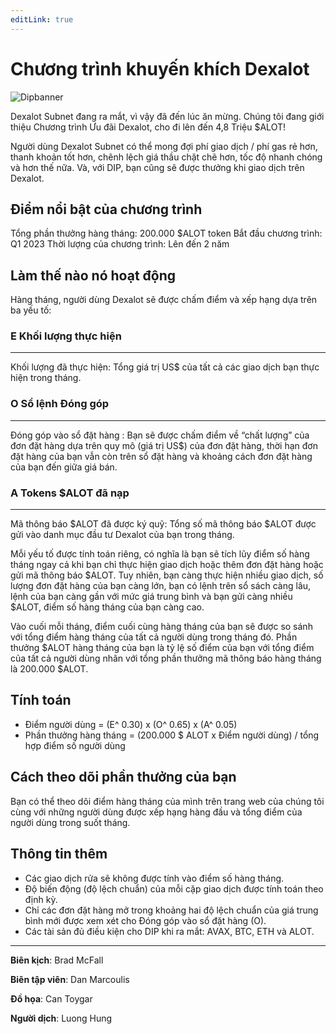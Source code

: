 ```yaml
---
editLink: true
---
```


# Chương trình khuyến khích Dexalot

![Dipbanner](/images/dip/dipban.png)

Dexalot Subnet đang ra mắt, vì vậy đã đến lúc ăn mừng. Chúng tôi đang giới thiệu Chương trình Ưu đãi Dexalot, cho đi lên đến 4,8 Triệu $ALOT!

Người dùng Dexalot Subnet có thể mong đợi phí giao dịch / phí gas rẻ hơn, thanh khoản tốt hơn, chênh lệch giá thầu chặt chẽ hơn, tốc độ nhanh chóng và hơn thế nữa. Và, với DIP, bạn cũng sẽ được thưởng khi giao dịch trên Dexalot.

## Điểm nổi bật của chương trình

Tổng phần thưởng hàng tháng: 200.000 $ALOT token
Bắt đầu chương trình: Q1 2023
Thời lượng của chương trình: Lên đến 2 năm

## Làm thế nào nó hoạt động

Hàng tháng, người dùng Dexalot sẽ được chấm điểm và xếp hạng dựa trên ba yếu tố:

### E Khối lượng thực hiện
---
Khối lượng đã thực hiện: Tổng giá trị US$ của tất cả các giao dịch bạn thực hiện trong tháng.

### O Sổ lệnh Đóng góp
---
Đóng góp vào sổ đặt hàng : Bạn sẽ được chấm điểm về “chất lượng” của đơn đặt hàng dựa trên quy mô (giá trị US$) của đơn đặt hàng, thời hạn đơn đặt hàng của bạn vẫn còn trên sổ đặt hàng và khoảng cách đơn đặt hàng của bạn đến giữa giá bán.

### A Tokens $ALOT đã nạp
---
Mã thông báo $ALOT đã được ký quỹ: Tổng số mã thông báo $ALOT được gửi vào danh mục đầu tư Dexalot của bạn trong tháng.

Mỗi yếu tố được tính toán riêng, có nghĩa là bạn sẽ tích lũy điểm số hàng tháng ngay cả khi bạn chỉ thực hiện giao dịch hoặc thêm đơn đặt hàng hoặc gửi mã thông báo $ALOT. Tuy nhiên, bạn càng thực hiện nhiều giao dịch, số lượng đơn đặt hàng của bạn càng lớn, bạn có lệnh trên sổ sách càng lâu, lệnh của bạn càng gần với mức giá trung bình và bạn gửi càng nhiều $ALOT, điểm số hàng tháng của bạn càng cao.

Vào cuối mỗi tháng, điểm cuối cùng hàng tháng của bạn sẽ được so sánh với tổng điểm hàng tháng của tất cả người dùng trong tháng đó. Phần thưởng $ALOT hàng tháng của bạn là tỷ lệ số điểm của bạn với tổng điểm của tất cả người dùng nhân với tổng phần thưởng mã thông báo hàng tháng là 200.000 $ALOT.

## Tính toán

* Điểm người dùng = (E^ 0.30) x (O^ 0.65) x (A^ 0.05)
* Phần thưởng hàng tháng = (200.000 $ ALOT x Điểm người dùng) / tổng hợp điểm số người dùng

## Cách theo dõi phần thưởng của bạn

Bạn có thể theo dõi điểm hàng tháng của mình trên trang web của chúng tôi cùng với những người dùng được xếp hạng hàng đầu và tổng điểm của người dùng trong suốt tháng.

## Thông tin thêm

* Các giao dịch rửa sẽ không được tính vào điểm số hàng tháng.
* Độ biến động (độ lệch chuẩn) của mỗi cặp giao dịch được tính toán theo định kỳ.
* Chỉ các đơn đặt hàng mở trong khoảng hai độ lệch chuẩn của giá trung bình mới được xem xét cho Đóng góp vào sổ đặt hàng (O).
* Các tài sản đủ điều kiện cho DIP khi ra mắt: AVAX, BTC, ETH và ALOT.

---

**Biên kịch**: Brad McFall

**Biên tập viên**: Dan Marcoulis

**Đồ họa**: Can Toygar

**Người dịch**: Luong Hung

